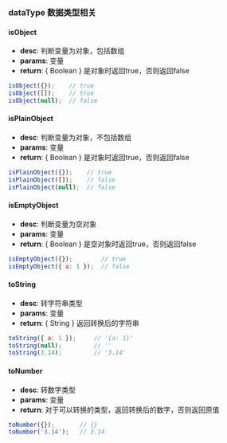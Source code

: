 ### dataType 数据类型相关

#### isObject
- **desc**: 判断变量为对象，包括数组
- **params**: 变量
- **return**: { Boolean } 是对象时返回true，否则返回false

```javascript
isObject({});    // true
isObject([]);    // true
isObject(null);  // false
````
#### isPlainObject
- **desc**: 判断变量为对象，不包括数组
- **params**: 变量
- **return**: { Boolean } 是对象时返回true，否则返回false

```javascript
isPlainObject({});    // true
isPlainObject([]);    // false
isPlainObject(null);  // false
````

#### isEmptyObject
- **desc**: 判断变量为空对象
- **params**: 变量
- **return**: { Boolean } 是空对象时返回true，否则返回false

```javascript
isEmptyObject({});        // true
isEmptyObject({ a: 1 });  // false
````

#### toString
- **desc**: 转字符串类型
- **params**: 变量
- **return**: { String } 返回转换后的字符串

```javascript
toString({ a: 1 });		// '{a: 1}'
toString(null);  		// ''
toString(3.14);  		// '3.14'
````

#### toNumber
- **desc**: 转数字类型
- **params**: 变量
- **return**: 对于可以转换的类型，返回转换后的数字，否则返回原值

```javascript
toNumber({});		// {}
toNumber('3.14');  	// 3.14
````